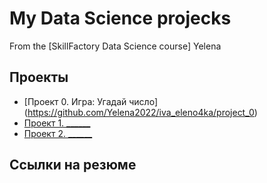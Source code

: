 # My Data Science projecks
From the [SkillFactory Data Science course] Yelena

## Проекты

* [Проект 0. Игра: Угадай число] (https://github.com/Yelena2022/iva_eleno4ka/project_0)
* [Проект 1. ______](____)
* [Проект 2. ______](____)


## Ссылки на резюме